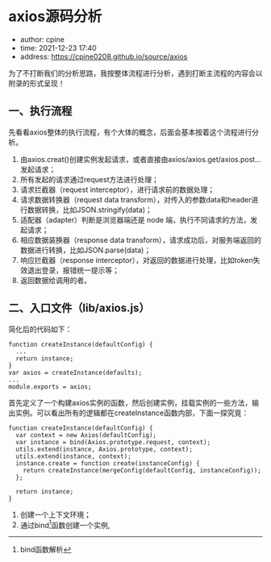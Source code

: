 # axios源码分析
* author: cpine
* time: 2021-12-23 17:40 
* address: https://cpine0208.github.io/source/axios

为了不打断我们的分析思路，我按整体流程进行分析，遇到打断主流程的内容会以附录的形式呈现！

## 一、执行流程
先看看axios整体的执行流程，有个大体的概念，后面会基本按着这个流程进行分析。
1. 由axios.creat()创建实例发起请求，或者直接由axios/axios.get/axios.post...发起请求；
2. 所有发起的请求通过request方法进行处理；
3. 请求拦截器（request interceptor），进行请求前的数据处理；
4. 请求数据转换器（request data transform），对传入的参数data和header进行数据转换，比如JSON.stringify(data)；
5. 适配器（adapter）判断是浏览器端还是 node 端，执行不同请求的方法，发起请求；
6. 相应数据装换器（response data transform），请求成功后，对服务端返回的数据进行转换，比如JSON.parse(data)；
7. 响应拦截器（response interceptor），对返回的数据进行处理，比如token失效退出登录，报错统一提示等；
8. 返回数据给调用的者。

## 二、入口文件（lib/axios.js）
简化后的代码如下：
```
function createInstance(defaultConfig) {
  ...
  return instance;
}
var axios = createInstance(defaults);
...
module.exports = axios;
```
首先定义了一个构建axios实例的函数，然后创建实例，挂载实例的一些方法，输出实例。可以看出所有的逻辑都在createInstance函数内部，下面一探究竟：
```
function createInstance(defaultConfig) {
  var context = new Axios(defaultConfig);
  var instance = bind(Axios.prototype.request, context);
  utils.extend(instance, Axios.prototype, context);
  utils.extend(instance, context);
  instance.create = function create(instanceConfig) {
    return createInstance(mergeConfig(defaultConfig, instanceConfig));
  };

  return instance;
}
```
1. 创建一个上下文环境；
2. 通过bind[^1]函数创建一个实例,





[^1]: bind函数解析